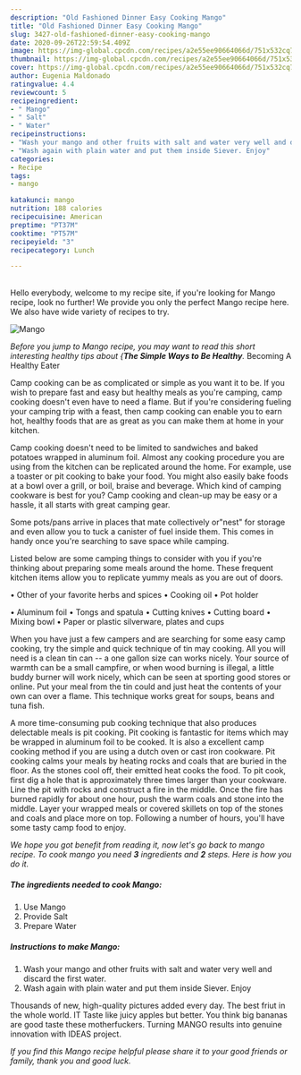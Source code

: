 ```yaml
---
description: "Old Fashioned Dinner Easy Cooking Mango"
title: "Old Fashioned Dinner Easy Cooking Mango"
slug: 3427-old-fashioned-dinner-easy-cooking-mango
date: 2020-09-26T22:59:54.409Z
image: https://img-global.cpcdn.com/recipes/a2e55ee90664066d/751x532cq70/mango-recipe-main-photo.jpg
thumbnail: https://img-global.cpcdn.com/recipes/a2e55ee90664066d/751x532cq70/mango-recipe-main-photo.jpg
cover: https://img-global.cpcdn.com/recipes/a2e55ee90664066d/751x532cq70/mango-recipe-main-photo.jpg
author: Eugenia Maldonado
ratingvalue: 4.4
reviewcount: 5
recipeingredient:
- " Mango"
- " Salt"
- " Water"
recipeinstructions:
- "Wash your mango and other fruits with salt and water very well and discard the first water."
- "Wash again with plain water and put them inside Siever. Enjoy"
categories:
- Recipe
tags:
- mango

katakunci: mango 
nutrition: 188 calories
recipecuisine: American
preptime: "PT37M"
cooktime: "PT57M"
recipeyield: "3"
recipecategory: Lunch

---
```

<br>
Hello everybody, welcome to my recipe site, if you're looking for Mango recipe, look no further! We provide you only the perfect Mango recipe here. We also have wide variety of recipes to try.
<br>


![Mango](https://img-global.cpcdn.com/recipes/a2e55ee90664066d/751x532cq70/mango-recipe-main-photo.jpg)

<i>Before you jump to Mango recipe, you may want to read this short interesting healthy tips about {<strong>The Simple Ways to Be Healthy</strong>.</i>
Becoming A Healthy Eater

    
Camp cooking can be as complicated or simple as you want it to be. If you wish to prepare fast and easy but healthy meals as you're camping, camp cooking doesn't even have to need a flame. But if you're considering fueling your camping trip with a feast, then camp cooking can enable you to earn hot, healthy foods that are as great as you can make them at home in your kitchen.

Camp cooking doesn't need to be limited to sandwiches and baked potatoes wrapped in aluminum foil.  Almost any cooking procedure you are using from the kitchen can be replicated around the home. For example, use a toaster or pit cooking to bake your food. You might also easily bake foods at a bowl over a grill, or boil, braise and beverage. Which kind of camping cookware is best for you? Camp cooking and clean-up may be easy or a hassle, it all starts with great camping gear.

Some pots/pans arrive in places that mate collectively or"nest" for storage and even allow you to tuck a canister of fuel inside them. This comes in handy once you're searching to save space while camping.

Listed below are some camping things to consider with you if you're thinking about preparing some meals around the home. These frequent kitchen items allow you to replicate yummy meals as you are out of doors.


• Other of your favorite herbs and spices
• Cooking oil
• Pot holder

• Aluminum foil
• Tongs and spatula
• Cutting knives
• Cutting board
• Mixing bowl
• Paper or plastic silverware, plates and cups

When you have just a few campers and are searching for some easy camp cooking, try the simple and quick technique of tin may cooking. All you will need is a clean tin can -- a one gallon size can works nicely. Your source of warmth can be a small campfire, or when wood burning is illegal, a little buddy burner will work nicely, which can be seen at sporting good stores or online. Put your meal from the tin could and just heat the contents of your own can over a flame.  This technique works great for soups, beans and tuna fish.

A more time-consuming pub cooking technique that also produces delectable meals is pit cooking. Pit cooking is fantastic for items which may be wrapped in aluminum foil to be cooked.  It is also a excellent camp cooking method if you are using a dutch oven or cast iron cookware. Pit cooking calms your meals by heating rocks and coals that are buried in the floor. As the stones cool off, their emitted heat cooks the food. To pit cook, first dig a hole that is approximately three times larger than your cookware. Line the pit with rocks and construct a fire in the middle. Once the fire has burned rapidly for about one hour, push the warm coals and stone into the middle. Layer your wrapped meals or covered skillets on top of the stones and coals and place more on top. Following a number of hours, you'll have some tasty camp food to enjoy.


<i>We hope you got benefit from reading it, now let's go back to mango recipe. To cook mango you need <strong>3</strong> ingredients and <strong>2</strong> steps. Here is how you do it.
</i>

##### The ingredients needed to cook Mango:

1. Use  Mango
1. Provide  Salt
1. Prepare  Water


##### Instructions to make Mango:

1. Wash your mango and other fruits with salt and water very well and discard the first water.
1. Wash again with plain water and put them inside Siever. Enjoy


Thousands of new, high-quality pictures added every day. The best friut in the whole world. IT Taste like juicy apples but better. You think big bananas are good taste these motherfuckers. Turning MANGO results into genuine innovation with IDEAS project. 

<i>If you find this Mango recipe helpful please share it to your good friends or family, thank you and good luck.</i>
